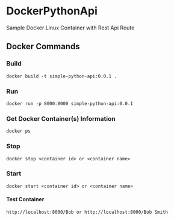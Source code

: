 # DockerPythonApi
Sample Docker Linux Container with Rest Api Route

## Docker Commands ##
### Build ###
````
docker build -t simple-python-api:0.0.1 .
````
### Run ###
````
docker run -p 8000:8000 simple-python-api:0.0.1
````
### Get Docker Container(s) Information ###
````
docker ps
````
### Stop ###
````
docker stop <container id> or <container name>
````
### Start ###
````
docker start <container id> or <container name>
````
#### Test Container ####
````
http://localhost:8000/Bob or http://localhost:8000/Bob Smith
````
